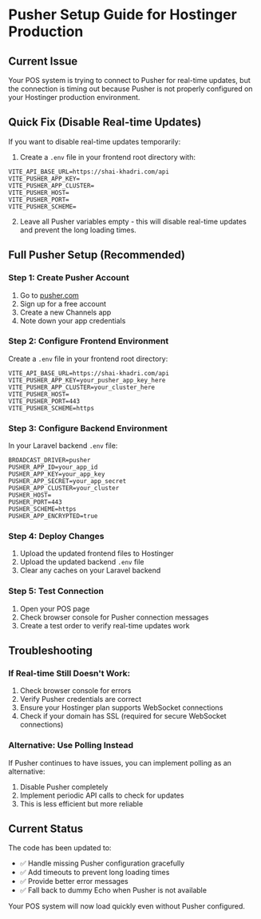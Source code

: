 # Pusher Setup Guide for Hostinger Production

## Current Issue
Your POS system is trying to connect to Pusher for real-time updates, but the connection is timing out because Pusher is not properly configured on your Hostinger production environment.

## Quick Fix (Disable Real-time Updates)
If you want to disable real-time updates temporarily:

1. Create a `.env` file in your frontend root directory with:
```env
VITE_API_BASE_URL=https://shai-khadri.com/api
VITE_PUSHER_APP_KEY=
VITE_PUSHER_APP_CLUSTER=
VITE_PUSHER_HOST=
VITE_PUSHER_PORT=
VITE_PUSHER_SCHEME=
```

2. Leave all Pusher variables empty - this will disable real-time updates and prevent the long loading times.

## Full Pusher Setup (Recommended)

### Step 1: Create Pusher Account
1. Go to [pusher.com](https://pusher.com)
2. Sign up for a free account
3. Create a new Channels app
4. Note down your app credentials

### Step 2: Configure Frontend Environment
Create a `.env` file in your frontend root directory:

```env
VITE_API_BASE_URL=https://shai-khadri.com/api
VITE_PUSHER_APP_KEY=your_pusher_app_key_here
VITE_PUSHER_APP_CLUSTER=your_cluster_here
VITE_PUSHER_HOST=
VITE_PUSHER_PORT=443
VITE_PUSHER_SCHEME=https
```

### Step 3: Configure Backend Environment
In your Laravel backend `.env` file:

```env
BROADCAST_DRIVER=pusher
PUSHER_APP_ID=your_app_id
PUSHER_APP_KEY=your_app_key
PUSHER_APP_SECRET=your_app_secret
PUSHER_APP_CLUSTER=your_cluster
PUSHER_HOST=
PUSHER_PORT=443
PUSHER_SCHEME=https
PUSHER_APP_ENCRYPTED=true
```

### Step 4: Deploy Changes
1. Upload the updated frontend files to Hostinger
2. Upload the updated backend `.env` file
3. Clear any caches on your Laravel backend

### Step 5: Test Connection
1. Open your POS page
2. Check browser console for Pusher connection messages
3. Create a test order to verify real-time updates work

## Troubleshooting

### If Real-time Still Doesn't Work:
1. Check browser console for errors
2. Verify Pusher credentials are correct
3. Ensure your Hostinger plan supports WebSocket connections
4. Check if your domain has SSL (required for secure WebSocket connections)

### Alternative: Use Polling Instead
If Pusher continues to have issues, you can implement polling as an alternative:

1. Disable Pusher completely
2. Implement periodic API calls to check for updates
3. This is less efficient but more reliable

## Current Status
The code has been updated to:
- ✅ Handle missing Pusher configuration gracefully
- ✅ Add timeouts to prevent long loading times
- ✅ Provide better error messages
- ✅ Fall back to dummy Echo when Pusher is not available

Your POS system will now load quickly even without Pusher configured. 